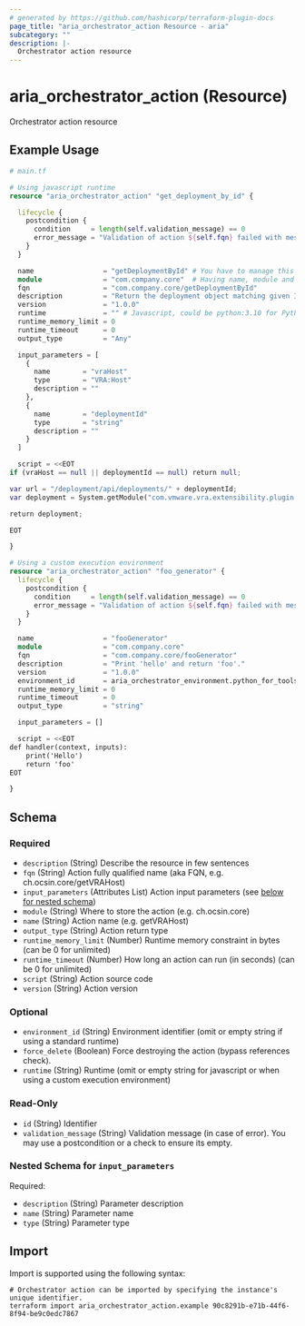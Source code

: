 ```yaml
---
# generated by https://github.com/hashicorp/terraform-plugin-docs
page_title: "aria_orchestrator_action Resource - aria"
subcategory: ""
description: |-
  Orchestrator action resource
---
```


# aria_orchestrator_action (Resource)

Orchestrator action resource

## Example Usage

```terraform
# main.tf

# Using javascript runtime
resource "aria_orchestrator_action" "get_deployment_by_id" {

  lifecycle {
    postcondition {
      condition     = length(self.validation_message) == 0
      error_message = "Validation of action ${self.fqn} failed with message ${self.validation_message}."
    }
  }

  name                 = "getDeploymentById" # You have to manage this boilerplate for some time
  module               = "com.company.core"  # Having name, module and fqn = module/name...
  fqn                  = "com.company.core/getDeploymentById"
  description          = "Return the deployment object matching given ID."
  version              = "1.0.0"
  runtime              = "" # Javascript, could be python:3.10 for Python ...
  runtime_memory_limit = 0
  runtime_timeout      = 0
  output_type          = "Any"

  input_parameters = [
    {
      name        = "vraHost"
      type        = "VRA:Host"
      description = ""
    },
    {
      name        = "deploymentId"
      type        = "string"
      description = ""
    }
  ]

  script = <<EOT
if (vraHost == null || deploymentId == null) return null;

var url = "/deployment/api/deployments/" + deploymentId;
var deployment = System.getModule("com.vmware.vra.extensibility.plugin.rest").getObjectFromUrl(vraHost, url);

return deployment;

EOT

}

# Using a custom execution environment
resource "aria_orchestrator_action" "foo_generator" {
  lifecycle {
    postcondition {
      condition     = length(self.validation_message) == 0
      error_message = "Validation of action ${self.fqn} failed with message ${self.validation_message}."
    }
  }

  name                 = "fooGenerator"
  module               = "com.company.core"
  fqn                  = "com.company.core/fooGenerator"
  description          = "Print 'hello' and return 'foo'."
  version              = "1.0.0"
  environment_id       = aria_orchestrator_environment.python_for_tools.id
  runtime_memory_limit = 0
  runtime_timeout      = 0
  output_type          = "string"

  input_parameters = []

  script = <<EOT
def handler(context, inputs):
    print('Hello')
    return 'foo'
EOT

}
```

<!-- schema generated by tfplugindocs -->
## Schema

### Required

- `description` (String) Describe the resource in few sentences
- `fqn` (String) Action fully qualified name (aka FQN, e.g. ch.ocsin.core/getVRAHost)
- `input_parameters` (Attributes List) Action input parameters (see [below for nested schema](#nestedatt--input_parameters))
- `module` (String) Where to store the action (e.g. ch.ocsin.core)
- `name` (String) Action name (e.g. getVRAHost)
- `output_type` (String) Action return type
- `runtime_memory_limit` (Number) Runtime memory constraint in bytes (can be 0 for unlimited)
- `runtime_timeout` (Number) How long an action can run (in seconds) (can be 0 for unlimited)
- `script` (String) Action source code
- `version` (String) Action version

### Optional

- `environment_id` (String) Environment identifier (omit or empty string if using a standard runtime)
- `force_delete` (Boolean) Force destroying the action (bypass references check).
- `runtime` (String) Runtime (omit or empty string for javascript or when using a custom execution environment)

### Read-Only

- `id` (String) Identifier
- `validation_message` (String) Validation message (in case of error). You may use a postcondition or a check to ensure its empty.

<a id="nestedatt--input_parameters"></a>
### Nested Schema for `input_parameters`

Required:

- `description` (String) Parameter description
- `name` (String) Parameter name
- `type` (String) Parameter type

## Import

Import is supported using the following syntax:

```shell
# Orchestrator action can be imported by specifying the instance's unique identifier.
terraform import aria_orchestrator_action.example 90c8291b-e71b-44f6-8f94-be9c0edc7867
```
